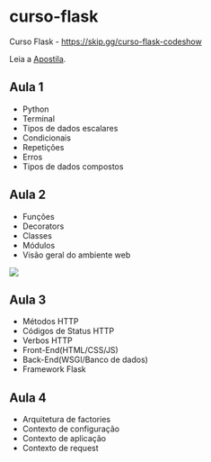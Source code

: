 # curso-flask

Curso Flask - https://skip.gg/curso-flask-codeshow

Leia a [Apostila](/apostila).

## Aula 1

- Python
- Terminal
- Tipos de dados escalares
- Condicionais
- Repetições
- Erros
- Tipos de dados compostos

## Aula 2

- Funções
- Decorators
- Classes
- Módulos
- Visão geral do ambiente web

![](imgs/aula_2_web.png)

## Aula 3

- Métodos HTTP
- Códigos de Status HTTP
- Verbos HTTP
- Front-End(HTML/CSS/JS)
- Back-End(WSGI/Banco de dados) 
- Framework Flask

## Aula 4

- Arquitetura  de factories
- Contexto de configuração 
- Contexto de aplicação
- Contexto de request 